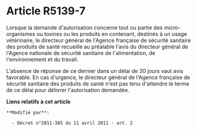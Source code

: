 # Article R5139-7

Lorsque la demande d'autorisation concerne tout ou partie des micro-organismes ou toxines ou les produits en contenant,
destinés à un usage vétérinaire, le directeur général de l'Agence française de sécurité sanitaire des produits de santé
recueille au préalable l'avis du directeur général de l'Agence nationale de sécurité sanitaire de l'alimentation, de
l'environnement et du travail. 

L'absence de réponse de ce dernier dans un délai de 30 jours vaut avis favorable. En cas d'urgence, le directeur général de
l'Agence française de sécurité sanitaire des produits de santé n'est pas tenu d'attendre le terme de ce délai pour délivrer
l'autorisation demandée.

**Liens relatifs à cet article**

	**Modifié par**:

	  - Décret n°2011-385 du 11 avril 2011 - art. 2
